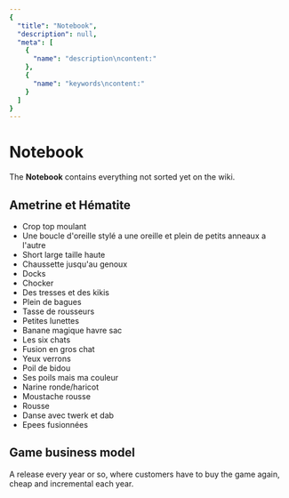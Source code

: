 ```yaml
---
{
  "title": "Notebook",
  "description": null,
  "meta": [
    {
      "name": "description\ncontent:"
    },
    {
      "name": "keywords\ncontent:"
    }
  ]
}
---
```


# Notebook

The **Notebook** contains everything not sorted yet on the wiki.

## Ametrine et Hématite

* Crop top moulant
* Une boucle d'oreille stylé a une oreille et plein de petits anneaux a l'autre
* Short large taille haute
* Chaussette jusqu'au genoux
* Docks
* Chocker
* Des tresses et des kikis
* Plein de bagues
* Tasse de rousseurs
* Petites lunettes
* Banane magique havre sac
* Les six chats
* Fusion en gros chat
* Yeux verrons
* Poil de bidou
* Ses poils mais ma couleur
* Narine ronde/haricot
* Moustache rousse
* Rousse
* Danse avec twerk et dab
* Epees fusionnées

## Game business model

A release every year or so, where customers have to buy the game again, cheap and incremental each year.